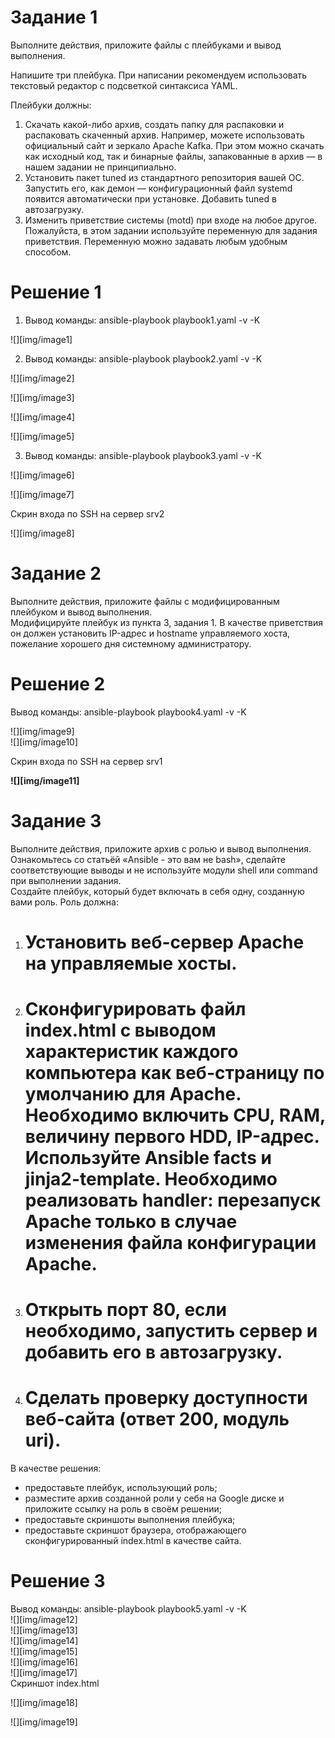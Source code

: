 #  **Задание 1**

Выполните действия, приложите файлы с плейбуками и вывод выполнения.

Напишите три плейбука. При написании рекомендуем использовать текстовый редактор с подсветкой синтаксиса YAML.

Плейбуки должны:

1. Скачать какой-либо архив, создать папку для распаковки и распаковать скаченный архив. Например, можете использовать официальный сайт и зеркало Apache Kafka. При этом можно скачать как исходный код, так и бинарные файлы, запакованные в архив — в нашем задании не принципиально.  
2. Установить пакет tuned из стандартного репозитория вашей ОС. Запустить его, как демон — конфигурационный файл systemd появится автоматически при установке. Добавить tuned в автозагрузку.  
3. Изменить приветствие системы (motd) при входе на любое другое. Пожалуйста, в этом задании используйте переменную для задания приветствия. Переменную можно задавать любым удобным способом.

# **Решение 1**

1. Вывод команды: ansible-playbook playbook1.yaml \-v \-K

![][img/image1]

2. Вывод команды: ansible-playbook playbook2.yaml \-v \-K

![][img/image2]

![][img/image3]

![][img/image4]

![][img/image5]

3. Вывод команды: ansible-playbook playbook3.yaml \-v \-K

![][img/image6]

![][img/image7]

Скрин входа по SSH на сервер srv2

![][img/image8]

# **Задание 2**

Выполните действия, приложите файлы с модифицированным плейбуком и вывод выполнения.  
Модифицируйте плейбук из пункта 3, задания 1\. В качестве приветствия он должен установить IP-адрес и hostname управляемого хоста, пожелание хорошего дня системному администратору.

# **Решение 2**

Вывод команды: ansible-playbook playbook4.yaml \-v \-K

![][img/image9]  
![][img/image10]

Скрин входа по SSH на сервер srv1

**![][img/image11]**

# 

# **Задание 3**

Выполните действия, приложите архив с ролью и вывод выполнения.  
Ознакомьтесь со статьёй «Ansible \- это вам не bash», сделайте соответствующие выводы и не используйте модули shell или command при выполнении задания.  
Создайте плейбук, который будет включать в себя одну, созданную вами роль. Роль должна:

1. # Установить веб\-сервер Apache на управляемые хосты.

2. # Сконфигурировать файл index.html c выводом характеристик каждого компьютера как веб\-страницу по умолчанию для Apache. Необходимо включить CPU, RAM, величину первого HDD, IP-адрес. Используйте Ansible facts и jinja2-template. Необходимо реализовать handler: перезапуск Apache только в случае изменения файла конфигурации Apache.

3. # Открыть порт 80, если необходимо, запустить сервер и добавить его в автозагрузку.

4. # Сделать проверку доступности веб\-сайта (ответ 200, модуль uri).

В качестве решения:

* предоставьте плейбук, использующий роль;  
* разместите архив созданной роли у себя на Google диске и приложите ссылку на роль в своём решении;  
* предоставьте скриншоты выполнения плейбука;  
* предоставьте скриншот браузера, отображающего сконфигурированный index.html в качестве сайта.

# 

# **Решение 3**

Вывод команды: ansible-playbook playbook5.yaml \-v \-K  
![][img/image12]  
![][img/image13]  
![][img/image14]  
![][img/image15]  
![][img/image16]  
![][img/image17]  
Скриншот index.html

![][img/image18]

![][img/image19]
